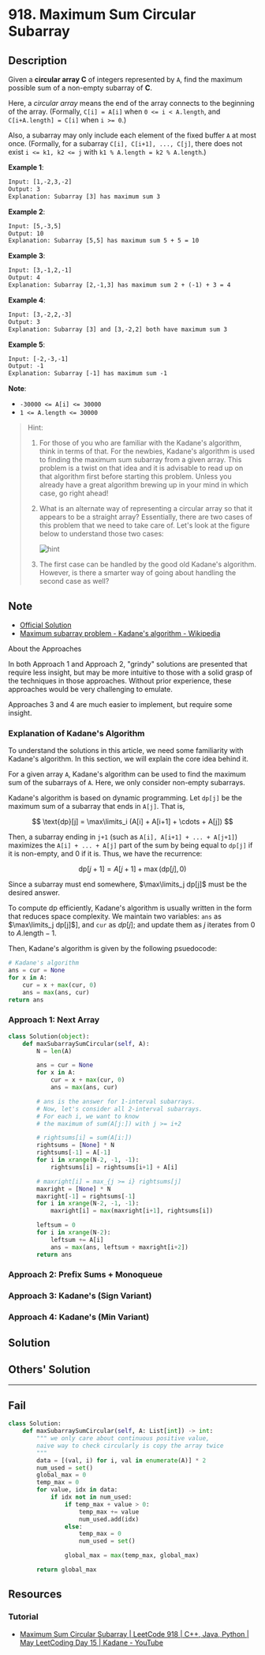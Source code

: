 # 918. Maximum Sum Circular Subarray

## Description

Given a **circular array C** of integers represented by `A`, find the maximum possible sum of a non-empty subarray of **C**.

Here, a *circular array* means the end of the array connects to the beginning of the array.  (Formally, `C[i] = A[i]` when `0 <= i < A.length`, and `C[i+A.length] = C[i]` when `i >= 0`.)

Also, a subarray may only include each element of the fixed buffer `A` at most once.  (Formally, for a subarray `C[i], C[i+1], ..., C[j]`, there does not exist `i <= k1, k2 <= j` with `k1 % A.length = k2 % A.length`.)

**Example 1**:

```txt
Input: [1,-2,3,-2]
Output: 3
Explanation: Subarray [3] has maximum sum 3
```

**Example 2**:

```txt
Input: [5,-3,5]
Output: 10
Explanation: Subarray [5,5] has maximum sum 5 + 5 = 10
```

**Example 3**:

```txt
Input: [3,-1,2,-1]
Output: 4
Explanation: Subarray [2,-1,3] has maximum sum 2 + (-1) + 3 = 4
```

**Example 4**:

```txt
Input: [3,-2,2,-3]
Output: 3
Explanation: Subarray [3] and [3,-2,2] both have maximum sum 3
```

**Example 5**:

```txt
Input: [-2,-3,-1]
Output: -1
Explanation: Subarray [-1] has maximum sum -1
```

**Note**:

* `-30000 <= A[i] <= 30000`
* `1 <= A.length <= 30000`

> Hint:
>
> 1. For those of you who are familiar with the Kadane's algorithm, think in terms of that. For the newbies, Kadane's algorithm is used to finding the maximum sum subarray from a given array. This problem is a twist on that idea and it is advisable to read up on that algorithm first before starting this problem. Unless you already have a great algorithm brewing up in your mind in which case, go right ahead!
>
> 2. What is an alternate way of representing a circular array so that it appears to be a straight array? Essentially, there are two cases of this problem that we need to take care of. Let's look at the figure below to understand those two cases:
>
>     ![hint](https://assets.leetcode.com/uploads/2019/10/20/circular_subarray_hint_1.png)
> 
> 3. The first case can be handled by the good old Kadane's algorithm. However, is there a smarter way of going about handling the second case as well?

## Note

* [Official Solution](https://leetcode.com/problems/maximum-sum-circular-subarray/solution/)
* [Maximum subarray problem - Kadane's algorithm - Wikipedia](https://en.wikipedia.org/wiki/Maximum_subarray_problem#Kadane's_algorithm)

About the Approaches

In both Approach 1 and Approach 2, "grindy" solutions are presented that require less insight, but may be more intuitive to those with a solid grasp of the techniques in those approaches. Without prior experience, these approaches would be very challenging to emulate.

Approaches 3 and 4 are much easier to implement, but require some insight.

### Explanation of Kadane's Algorithm

To understand the solutions in this article, we need some familiarity with Kadane's algorithm. In this section, we will explain the core idea behind it.

For a given array `A`, Kadane's algorithm can be used to find the maximum sum of the subarrays of `A`. Here, we only consider non-empty subarrays.

Kadane's algorithm is based on dynamic programming. Let `dp[j]` be the maximum sum of a subarray that ends in `A[j]`. That is,

$$
\text{dp}[j] = \max\limits_i (A[i] + A[i+1] + \cdots + A[j])
$$

Then, a subarray ending in `j+1` (such as `A[i], A[i+1] + ... + A[j+1]`) maximizes the `A[i] + ... + A[j]` part of the sum by being equal to `dp[j]` if it is non-empty, and 0 if it is. Thus, we have the recurrence:

$$
\text{dp}[j+1] = A[j+1] + \max(\text{dp}[j], 0)
$$

Since a subarray must end somewhere, $\max\limits_j dp[j]$ must be the desired answer.

To compute dp efficiently, Kadane's algorithm is usually written in the form that reduces space complexity. We maintain two variables: `ans` as $\max\limits_j dp[j]$], and `cur` as $dp[j]$; and update them as $j$ iterates from $0$ to $A\text{.length} - 1$.

Then, Kadane's algorithm is given by the following psuedocode:

```py
# Kadane's algorithm
ans = cur = None
for x in A:
    cur = x + max(cur, 0)
    ans = max(ans, cur)
return ans
```

### Approach 1: Next Array

```py
class Solution(object):
    def maxSubarraySumCircular(self, A):
        N = len(A)

        ans = cur = None
        for x in A:
            cur = x + max(cur, 0)
            ans = max(ans, cur)

        # ans is the answer for 1-interval subarrays.
        # Now, let's consider all 2-interval subarrays.
        # For each i, we want to know
        # the maximum of sum(A[j:]) with j >= i+2

        # rightsums[i] = sum(A[i:])
        rightsums = [None] * N
        rightsums[-1] = A[-1]
        for i in xrange(N-2, -1, -1):
            rightsums[i] = rightsums[i+1] + A[i]

        # maxright[i] = max_{j >= i} rightsums[j]
        maxright = [None] * N
        maxright[-1] = rightsums[-1]
        for i in xrange(N-2, -1, -1):
            maxright[i] = max(maxright[i+1], rightsums[i])

        leftsum = 0
        for i in xrange(N-2):
            leftsum += A[i]
            ans = max(ans, leftsum + maxright[i+2])
        return ans
```

### Approach 2: Prefix Sums + Monoqueue

### Approach 3: Kadane's (Sign Variant)

### Approach 4: Kadane's (Min Variant)

## Solution

## Others' Solution

---

## Fail

```py
class Solution:
    def maxSubarraySumCircular(self, A: List[int]) -> int:
        """ we only care about continuous positive value,
        naive way to check circularly is copy the array twice
        """
        data = [(val, i) for i, val in enumerate(A)] * 2
        num_used = set()
        global_max = 0
        temp_max = 0
        for value, idx in data:
            if idx not in num_used:
                if temp_max + value > 0:
                    temp_max += value
                    num_used.add(idx)
                else:
                    temp_max = 0
                    num_used = set()

                global_max = max(temp_max, global_max)

        return global_max
```

## Resources

### Tutorial

* [Maximum Sum Circular Subarray | LeetCode 918 | C++, Java, Python | May LeetCoding Day 15 | Kadane - YouTube](https://www.youtube.com/watch?v=os4B7MlHAbs)
